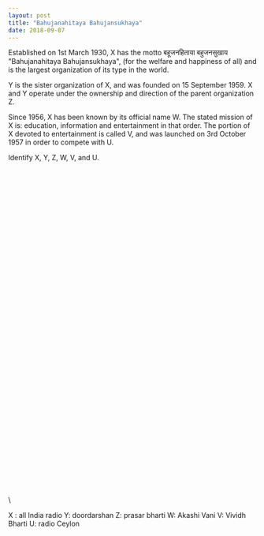 ```yaml
---
layout: post
title: "Bahujanahitaya Bahujansukhaya"
date: 2018-09-07
---
```



Established on 1st March 1930, X has the motto बहूजनहिताया बहुजनसुखाय "Bahujanahitaya Bahujansukhaya", (for the welfare and happiness of all) and is the largest organization of its type in the world.

Y is the sister organization of X, and was founded on 15 September 1959. X and Y operate under the ownership and direction of the parent organization Z.

Since 1956, X has been known by its official name W. The stated mission of X is: education, information and entertainment in that order. The portion of X devoted to entertainment is called V, and was launched on 3rd October 1957 in order to compete with U.

Identify X, Y, Z, W, V, and U.

\
\
\
\
\
\
\
\
\
\
\
\
\
\
\
\
\
\
\
\
\
\
\
\
\
\
\
\
\
\
\
\
\
\
\
\
\
\
\
\



X : all India radio
Y: doordarshan
Z: prasar bharti
W: Akashi Vani
V: Vividh Bharti
U: radio Ceylon
